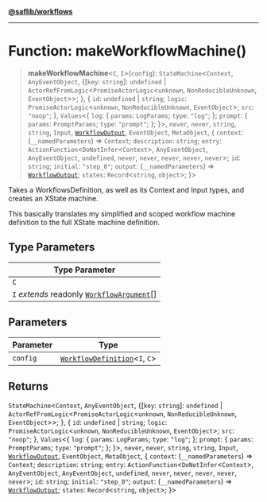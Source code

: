 [**@saflib/workflows**](../index.md)

***

# Function: makeWorkflowMachine()

> **makeWorkflowMachine**\<`C`, `I`\>(`config`): `StateMachine`\<`Context`, `AnyEventObject`, \{\[`key`: `string`\]: `undefined` \| `ActorRefFromLogic`\<`PromiseActorLogic`\<`unknown`, `NonReducibleUnknown`, `EventObject`\>\>; \}, \{ `id`: `undefined` \| `string`; `logic`: `PromiseActorLogic`\<`unknown`, `NonReducibleUnknown`, `EventObject`\>; `src`: `"noop"`; \}, `Values`\<\{ `log`: \{ `params`: `LogParams`; `type`: `"log"`; \}; `prompt`: \{ `params`: `PromptParams`; `type`: `"prompt"`; \}; \}\>, `never`, `never`, `string`, `string`, `Input`, [`WorkflowOutput`](../interfaces/WorkflowOutput.md), `EventObject`, `MetaObject`, \{ `context`: (`__namedParameters`) => `Context`; `description`: `string`; `entry`: `ActionFunction`\<`DoNotInfer`\<`Context`\>, `AnyEventObject`, `AnyEventObject`, `undefined`, `never`, `never`, `never`, `never`, `never`\>; `id`: `string`; `initial`: `"step_0"`; `output`: (`__namedParameters`) => [`WorkflowOutput`](../interfaces/WorkflowOutput.md); `states`: `Record`\<`string`, `object`\>; \}\>

Takes a WorkflowsDefinition, as well as its Context and Input types, and creates an XState machine.

This basically translates my simplified and scoped workflow machine definition to the full XState machine definition.

## Type Parameters

| Type Parameter |
| ------ |
| `C` |
| `I` *extends* readonly [`WorkflowArgument`](../interfaces/WorkflowArgument.md)[] |

## Parameters

| Parameter | Type |
| ------ | ------ |
| `config` | [`WorkflowDefinition`](../interfaces/WorkflowDefinition.md)\<`I`, `C`\> |

## Returns

`StateMachine`\<`Context`, `AnyEventObject`, \{\[`key`: `string`\]: `undefined` \| `ActorRefFromLogic`\<`PromiseActorLogic`\<`unknown`, `NonReducibleUnknown`, `EventObject`\>\>; \}, \{ `id`: `undefined` \| `string`; `logic`: `PromiseActorLogic`\<`unknown`, `NonReducibleUnknown`, `EventObject`\>; `src`: `"noop"`; \}, `Values`\<\{ `log`: \{ `params`: `LogParams`; `type`: `"log"`; \}; `prompt`: \{ `params`: `PromptParams`; `type`: `"prompt"`; \}; \}\>, `never`, `never`, `string`, `string`, `Input`, [`WorkflowOutput`](../interfaces/WorkflowOutput.md), `EventObject`, `MetaObject`, \{ `context`: (`__namedParameters`) => `Context`; `description`: `string`; `entry`: `ActionFunction`\<`DoNotInfer`\<`Context`\>, `AnyEventObject`, `AnyEventObject`, `undefined`, `never`, `never`, `never`, `never`, `never`\>; `id`: `string`; `initial`: `"step_0"`; `output`: (`__namedParameters`) => [`WorkflowOutput`](../interfaces/WorkflowOutput.md); `states`: `Record`\<`string`, `object`\>; \}\>
